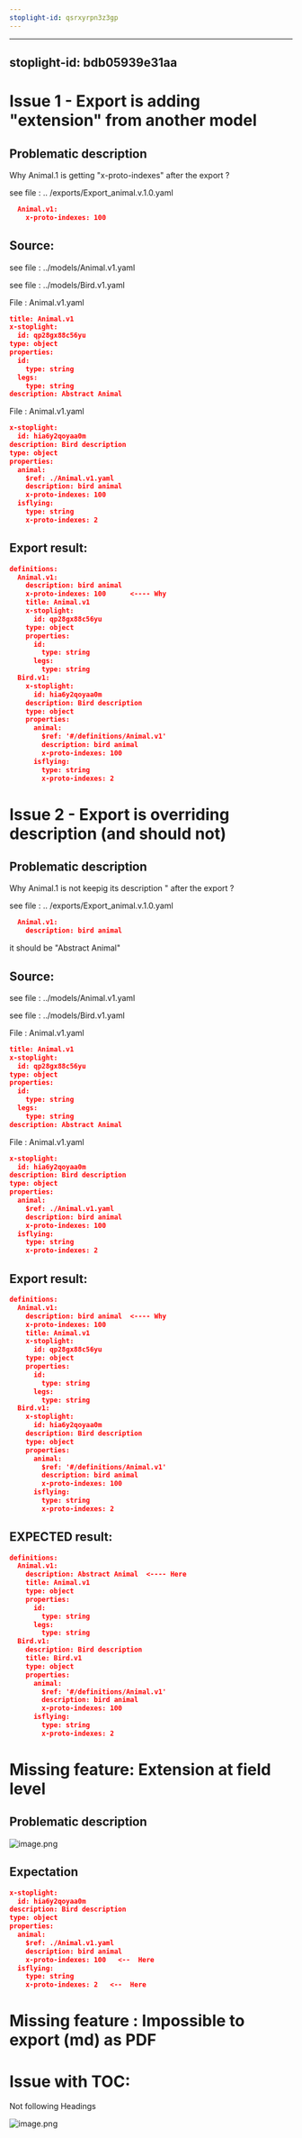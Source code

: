 ```yaml
---
stoplight-id: qsrxyrpn3z3gp
---
```


---

## stoplight-id: bdb05939e31aa

# Issue 1 - Export is adding "extension" from another model

## Problematic description

Why Animal.1 is getting "x-proto-indexes" after the export ?

see file : .. /exports/Export_animal.v.1.0.yaml

```json
  Animal.v1:
    x-proto-indexes: 100
```

## Source:

see file : ../models/Animal.v1.yaml

see file : ../models/Bird.v1.yaml

File : Animal.v1.yaml
```json
title: Animal.v1
x-stoplight:
  id: qp28gx88c56yu
type: object
properties:
  id:
    type: string
  legs:
    type: string
description: Abstract Animal
```
File : Animal.v1.yaml
```json
x-stoplight:
  id: hia6y2qoyaa0m
description: Bird description
type: object
properties:
  animal:
    $ref: ./Animal.v1.yaml
    description: bird animal
    x-proto-indexes: 100
  isflying:
    type: string
    x-proto-indexes: 2
```

## Export result:

```json
definitions:
  Animal.v1:
    description: bird animal 
    x-proto-indexes: 100      <---- Why
    title: Animal.v1
    x-stoplight:
      id: qp28gx88c56yu
    type: object
    properties:
      id:
        type: string
      legs:
        type: string
  Bird.v1:
    x-stoplight:
      id: hia6y2qoyaa0m
    description: Bird description
    type: object
    properties:
      animal:
        $ref: '#/definitions/Animal.v1'
        description: bird animal
        x-proto-indexes: 100
      isflying:
        type: string
        x-proto-indexes: 2
```

# Issue 2 - Export is overriding description (and should not)

## Problematic description

Why Animal.1 is not keepig its description " after the export ?

see file : .. /exports/Export_animal.v.1.0.yaml

```json
  Animal.v1:
    description: bird animal
```

it should be "Abstract Animal"


## Source:

see file : ../models/Animal.v1.yaml

see file : ../models/Bird.v1.yaml

File : Animal.v1.yaml
```json
title: Animal.v1
x-stoplight:
  id: qp28gx88c56yu
type: object
properties:
  id:
    type: string
  legs:
    type: string
description: Abstract Animal
```
File : Animal.v1.yaml
```json
x-stoplight:
  id: hia6y2qoyaa0m
description: Bird description
type: object
properties:
  animal:
    $ref: ./Animal.v1.yaml
    description: bird animal
    x-proto-indexes: 100
  isflying:
    type: string
    x-proto-indexes: 2
```

## Export result:

```json
definitions:
  Animal.v1:
    description: bird animal  <---- Why
    x-proto-indexes: 100      
    title: Animal.v1
    x-stoplight:
      id: qp28gx88c56yu
    type: object
    properties:
      id:
        type: string
      legs:
        type: string
  Bird.v1:
    x-stoplight:
      id: hia6y2qoyaa0m
    description: Bird description
    type: object
    properties:
      animal:
        $ref: '#/definitions/Animal.v1'
        description: bird animal
        x-proto-indexes: 100
      isflying:
        type: string
        x-proto-indexes: 2
```

## EXPECTED result:

```json
definitions:
  Animal.v1:
    description: Abstract Animal  <---- Here     
    title: Animal.v1
    type: object
    properties:
      id:
        type: string
      legs:
        type: string
  Bird.v1:
    description: Bird description
    title: Bird.v1
    type: object
    properties:
      animal:
        $ref: '#/definitions/Animal.v1'
        description: bird animal
        x-proto-indexes: 100
      isflying:
        type: string
        x-proto-indexes: 2
```



# Missing feature: Extension at field level

## Problematic description

![image.png](../assets/images/image.png)

## Expectation

```json
x-stoplight:
  id: hia6y2qoyaa0m
description: Bird description
type: object
properties:
  animal:
    $ref: ./Animal.v1.yaml
    description: bird animal
    x-proto-indexes: 100   <--  Here
  isflying:
    type: string
    x-proto-indexes: 2   <--  Here
```


# Missing feature  : Impossible to export (md) as PDF

# Issue with TOC:

Not following Headings

![image.png](../assets/images/image-2.png)

